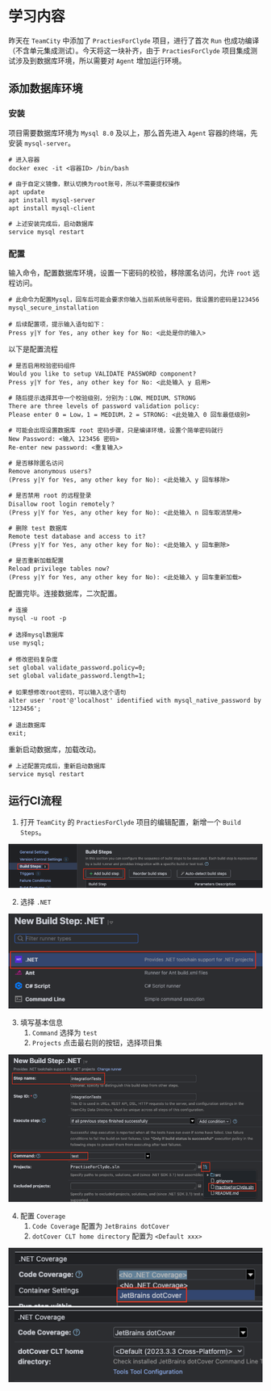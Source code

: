 # 学习内容
昨天在 `TeamCity` 中添加了 `PractiesForClyde` 项目，进行了首次 `Run` 也成功编译（不含单元集成测试）。今天将这一块补齐，由于 `PractiesForClyde` 项目集成测试涉及到数据库环境，所以需要对 `Agent` 增加运行环境。

## 添加数据库环境
### 安装
项目需要数据库环境为 `Mysql 8.0` 及以上，那么首先进入 `Agent` 容器的终端，先安装 `mysql-server`。
```shell
# 进入容器
docker exec -it <容器ID> /bin/bash
```

```shell
# 由于自定义镜像，默认切换为root账号，所以不需要提权操作
apt update
apt install mysql-server
apt install mysql-client
```

```shell
# 上述安装完成后，启动数据库
service mysql restart
```

### 配置
输入命令，配置数据库环境，设置一下密码的校验，移除匿名访问，允许 `root` 远程访问。
```shell
# 此命令为配置Mysql，回车后可能会要求你输入当前系统账号密码，我设置的密码是123456
mysql_secure_installation

# 后续配置项，提示输入语句如下：
Press y|Y for Yes, any other key for No: <此处是你的输入>
```

以下是配置流程
```shell
# 是否启用校验密码组件
Would you like to setup VALIDATE PASSWORD component?
Press y|Y for Yes, any other key for No: <此处输入 y 启用>
```

```shell
# 随后提示选择其中一个校验级别，分别为：LOW、MEDIUM、STRONG
There are three levels of password validation policy:
Please enter 0 = Low，1 = MEDIUM，2 = STRONG: <此处输入 0 回车最低级别>
```

```shell
# 可能会出现设置数据库 root 密码步骤，只是编译环境，设置个简单密码就行
New Password: <输入 123456 密码>
Re-enter new password: <重复输入>
```

```shell
# 是否移除匿名访问
Remove anonymous users? 
(Press y|Y for Yes, any other key for No): <此处输入 y 回车移除>
```

```shell
# 是否禁用 root 的远程登录
Disallow root login remotely？
(Press y|Y for Yes, any other key for No): <此处输入 n 回车取消禁用>
```

```shell
# 删除 test 数据库
Remote test database and access to it?
(Press y|Y for Yes, any other key for No): <此处输入 y 回车删除>
```

```shell
# 是否重新加载配置
Reload privilege tables now?
(Press y|Y for Yes, any other key for No): <此处输入 y 回车重新加载>
```

配置完毕。连接数据库，二次配置。
```shell
# 连接
mysql -u root -p

# 选择mysql数据库
use mysql;

# 修改密码复杂度
set global validate_password.policy=0;
set global validate_password.length=1;

# 如果想修改root密码，可以输入这个语句
alter user 'root'@'localhost' identified with mysql_native_password by '123456';

# 退出数据库
exit;
```

重新启动数据库，加载改动。
```shell
# 上述配置完成后，重新启动数据库
service mysql restart
```

## 运行CI流程
1. 打开 `TeamCity` 的 `PractiesForClyde` 项目的编辑配置，新增一个 `Build Steps`。

![](附件/TeamCity项目新增步骤.png)

2. 选择 `.NET`

![](附件/TeamCity项目新增步骤环境选择.png)

3. 填写基本信息
	1. `Command` 选择为 `test`
	2. `Projects` 点击最右则的按钮，选择项目集

![](附件/TeamCity项目新增步骤基本项配置.png)

4. 配置 `Coverage`
	1. `Code Coverage` 配置为 `JetBrains dotCover`
	2. `dotCover CLT home directory` 配置为 `<Default xxx>`

![](附件/TeamCity项目新增步骤Coverage配置1.png)
![](附件/TeamCity项目新增步骤Coverage配置2.png)